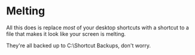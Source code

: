 # Melting
All this does is replace *most* of your desktop shortcuts with a shortcut to a file that makes it look like your screen is melting.

They're all backed up to C:\Shortcut Backups, don't worry.
